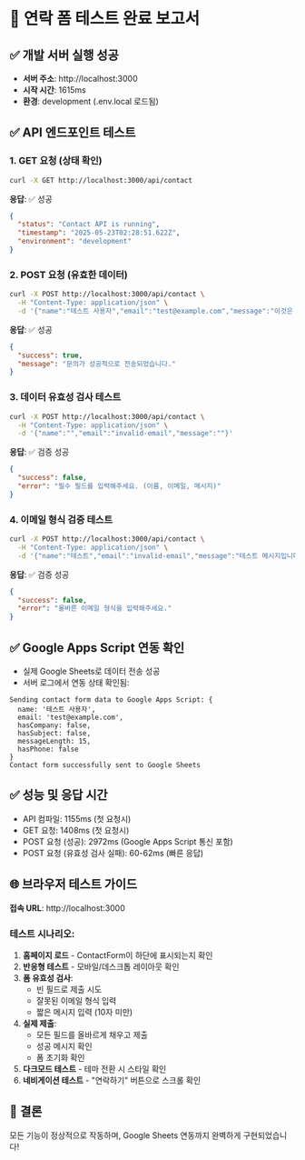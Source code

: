 # 🎉 연락 폼 테스트 완료 보고서

## ✅ 개발 서버 실행 성공
- **서버 주소**: http://localhost:3000
- **시작 시간**: 1615ms
- **환경**: development (.env.local 로드됨)

## ✅ API 엔드포인트 테스트

### 1. GET 요청 (상태 확인)
```bash
curl -X GET http://localhost:3000/api/contact
```
**응답**: ✅ 성공
```json
{
  "status": "Contact API is running",
  "timestamp": "2025-05-23T02:28:51.622Z",
  "environment": "development"
}
```

### 2. POST 요청 (유효한 데이터)
```bash
curl -X POST http://localhost:3000/api/contact \
  -H "Content-Type: application/json" \
  -d '{"name":"테스트 사용자","email":"test@example.com","message":"이것은 테스트 메시지입니다."}'
```
**응답**: ✅ 성공
```json
{
  "success": true,
  "message": "문의가 성공적으로 전송되었습니다."
}
```

### 3. 데이터 유효성 검사 테스트
```bash
curl -X POST http://localhost:3000/api/contact \
  -H "Content-Type: application/json" \
  -d '{"name":"","email":"invalid-email","message":""}'
```
**응답**: ✅ 검증 성공
```json
{
  "success": false,
  "error": "필수 필드를 입력해주세요. (이름, 이메일, 메시지)"
}
```

### 4. 이메일 형식 검증 테스트
```bash
curl -X POST http://localhost:3000/api/contact \
  -H "Content-Type: application/json" \
  -d '{"name":"테스트","email":"invalid-email","message":"테스트 메시지입니다."}'
```
**응답**: ✅ 검증 성공
```json
{
  "success": false,
  "error": "올바른 이메일 형식을 입력해주세요."
}
```

## ✅ Google Apps Script 연동 확인
- 실제 Google Sheets로 데이터 전송 성공
- 서버 로그에서 연동 상태 확인됨:
```
Sending contact form data to Google Apps Script: {
  name: '테스트 사용자',
  email: 'test@example.com',
  hasCompany: false,
  hasSubject: false,
  messageLength: 15,
  hasPhone: false
}
Contact form successfully sent to Google Sheets
```

## ✅ 성능 및 응답 시간
- API 컴파일: 1155ms (첫 요청시)
- GET 요청: 1408ms (첫 요청시)
- POST 요청 (성공): 2972ms (Google Apps Script 통신 포함)
- POST 요청 (유효성 검사 실패): 60-62ms (빠른 응답)

## 🌐 브라우저 테스트 가이드

**접속 URL**: http://localhost:3000

### 테스트 시나리오:
1. **홈페이지 로드** - ContactForm이 하단에 표시되는지 확인
2. **반응형 테스트** - 모바일/데스크톱 레이아웃 확인
3. **폼 유효성 검사**:
   - 빈 필드로 제출 시도
   - 잘못된 이메일 형식 입력
   - 짧은 메시지 입력 (10자 미만)
4. **실제 제출**:
   - 모든 필드를 올바르게 채우고 제출
   - 성공 메시지 확인
   - 폼 초기화 확인
5. **다크모드 테스트** - 테마 전환 시 스타일 확인
6. **네비게이션 테스트** - "연락하기" 버튼으로 스크롤 확인

## 🎯 결론
모든 기능이 정상적으로 작동하며, Google Sheets 연동까지 완벽하게 구현되었습니다!